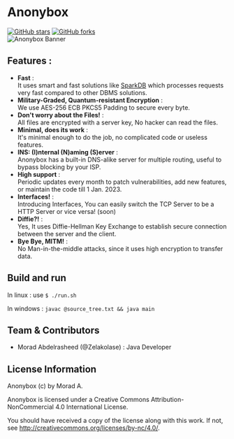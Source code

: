 # Anonybox
[![GitHub stars](https://img.shields.io/github/stars/Zelakolase/Anonybox)](https://github.com/Zelakolase/Anonybox/stargazers) [![GitHub forks](https://img.shields.io/github/forks/Zelakolase/Anonybox)](https://github.com/Zelakolase/Anonybox/network)<br>
![Anonybox Banner](https://i.imgur.com/fwhtQd8.png)

## Features :
* **Fast** :<br> It uses smart and fast solutions like [SparkDB](https://github.com/Praudyogikee/SparkDB) which processes requests very fast compared to other DBMS solutions.
* **Military-Graded, Quantum-resistant Encryption** :<br> We use AES-256 ECB PKCS5 Padding to secure every byte.
* **Don't worry about the Files!** :<br> All files are encrypted with a server key, No hacker can read the files.
* **Minimal, does its work** :<br> It's minimal enough to do the job, no complicated code or useless features.
* **INS: (I)nternal (N)aming (S)erver** :<br> Anonybox has a built-in DNS-alike server for multiple routing, useful to bypass blocking by your ISP.
* **High support** :<br> Periodic updates every month to patch vulnerabilities, add new features, or maintain the code till 1 Jan. 2023.
* **Interfaces!** :<br> Introducing Interfaces, You can easily switch the TCP Server to be a HTTP Server or vice versa! (soon)
* **Diffie?!** :<br> Yes, It uses Diffie-Hellman Key Exchange to establish secure connection between the server and the client.
* **Bye Bye, MITM!** :<br> No Man-in-the-middle attacks, since it uses high encryption to transfer data.

## Build and run
In linux :
use `$ ./run.sh`

In windows :
`javac @source_tree.txt && java main`

## Team & Contributors
- Morad Abdelrasheed (@Zelakolase) : Java Developer

## License Information
Anonybox (c) by Morad A.

Anonybox is licensed under a
Creative Commons Attribution-NonCommercial 4.0 International License.

You should have received a copy of the license along with this
work. If not, see <http://creativecommons.org/licenses/by-nc/4.0/>.
